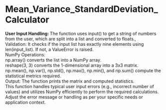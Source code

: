 # Mean_Variance_StandardDeviation_Calculator
<b> User Input Handling: </b> The function uses input() to get a string of numbers from the user, which are split into a list and converted to floats., <br>
Validation: It checks if the input list has exactly nine elements using len(input_list). If not, a ValueError is raised. <br>
NumPy Operations:<br>
np.array() converts the list into a NumPy array. <br>
reshape(3, 3) converts the 1-dimensional array into a 3x3 matrix. <br>
np.mean(), np.var(), np.std(), np.max(), np.min(), and np.sum() compute the statistical metrics required. <br>
Output: The function prints the matrix and computed statistics. <br>
This function handles typical user input errors (e.g., incorrect number of values) and utilizes NumPy efficiently to perform the required calculations. Adjust the error message or handling as per your specific needs or application context. <br>

